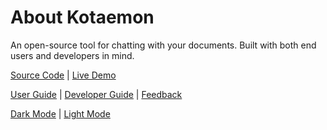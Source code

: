 # About Kotaemon

An open-source tool for chatting with your documents. Built with both end users and
developers in mind.

[Source Code](https://github.com/Cinnamon/kotaemon) |
[Live Demo](https://huggingface.co/spaces/lone17/kotaemon-app)

[User Guide](https://cinnamon.github.io/kotaemon/) |
[Developer Guide](https://cinnamon.github.io/kotaemon/development/) |
[Feedback](https://github.com/Cinnamon/kotaemon/issues)

[Dark Mode](?__theme=dark) |
[Light Mode](?__theme=light)
